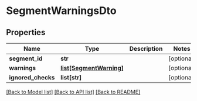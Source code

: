 # SegmentWarningsDto

## Properties
Name | Type | Description | Notes
------------ | ------------- | ------------- | -------------
**segment_id** | **str** |  | [optional] 
**warnings** | [**list[SegmentWarning]**](SegmentWarning.md) |  | [optional] 
**ignored_checks** | **list[str]** |  | [optional] 

[[Back to Model list]](../README.md#documentation-for-models) [[Back to API list]](../README.md#documentation-for-api-endpoints) [[Back to README]](../README.md)


